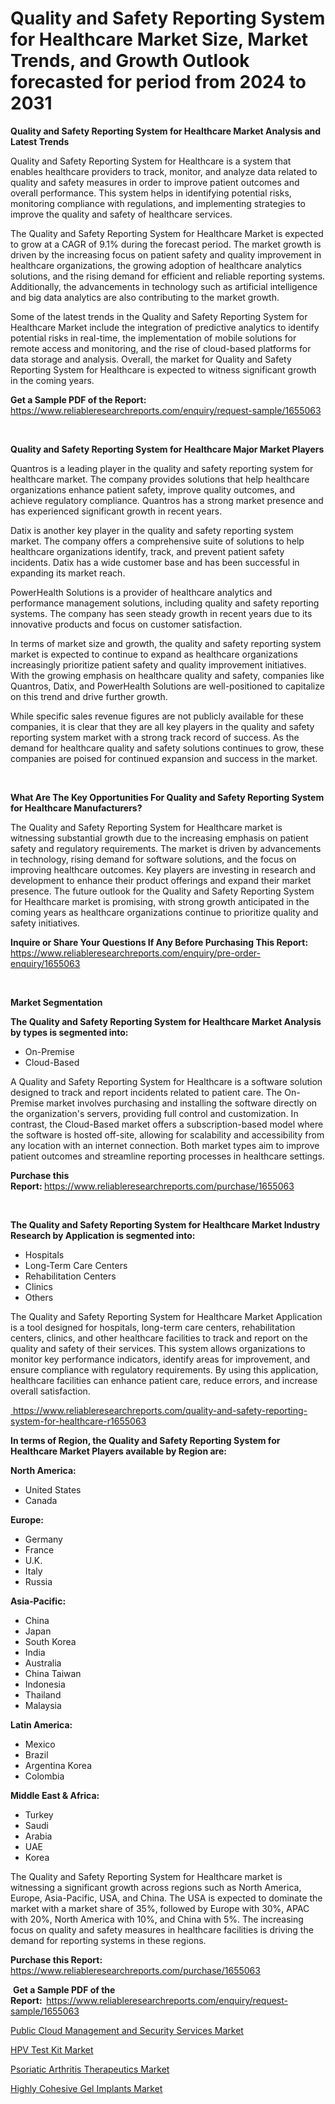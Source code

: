 <p><h1>Quality and Safety Reporting System for Healthcare Market Size, Market Trends, and Growth Outlook forecasted for period from 2024 to 2031</h1></p><p><strong>Quality and Safety Reporting System for Healthcare Market Analysis and Latest Trends</strong></p>
<p><p>Quality and Safety Reporting System for Healthcare is a system that enables healthcare providers to track, monitor, and analyze data related to quality and safety measures in order to improve patient outcomes and overall performance. This system helps in identifying potential risks, monitoring compliance with regulations, and implementing strategies to improve the quality and safety of healthcare services.</p><p>The Quality and Safety Reporting System for Healthcare Market is expected to grow at a CAGR of 9.1% during the forecast period. The market growth is driven by the increasing focus on patient safety and quality improvement in healthcare organizations, the growing adoption of healthcare analytics solutions, and the rising demand for efficient and reliable reporting systems. Additionally, the advancements in technology such as artificial intelligence and big data analytics are also contributing to the market growth.</p><p>Some of the latest trends in the Quality and Safety Reporting System for Healthcare Market include the integration of predictive analytics to identify potential risks in real-time, the implementation of mobile solutions for remote access and monitoring, and the rise of cloud-based platforms for data storage and analysis. Overall, the market for Quality and Safety Reporting System for Healthcare is expected to witness significant growth in the coming years.</p></p>
<p><strong>Get a Sample PDF of the Report:&nbsp;</strong> <a href="https://www.reliableresearchreports.com/enquiry/request-sample/1655063">https://www.reliableresearchreports.com/enquiry/request-sample/1655063</a></p>
<p>&nbsp;</p>
<p><strong>Quality and Safety Reporting System for Healthcare Major Market Players</strong></p>
<p><p>Quantros is a leading player in the quality and safety reporting system for healthcare market. The company provides solutions that help healthcare organizations enhance patient safety, improve quality outcomes, and achieve regulatory compliance. Quantros has a strong market presence and has experienced significant growth in recent years.</p><p>Datix is another key player in the quality and safety reporting system market. The company offers a comprehensive suite of solutions to help healthcare organizations identify, track, and prevent patient safety incidents. Datix has a wide customer base and has been successful in expanding its market reach.</p><p>PowerHealth Solutions is a provider of healthcare analytics and performance management solutions, including quality and safety reporting systems. The company has seen steady growth in recent years due to its innovative products and focus on customer satisfaction.</p><p>In terms of market size and growth, the quality and safety reporting system market is expected to continue to expand as healthcare organizations increasingly prioritize patient safety and quality improvement initiatives. With the growing emphasis on healthcare quality and safety, companies like Quantros, Datix, and PowerHealth Solutions are well-positioned to capitalize on this trend and drive further growth.</p><p>While specific sales revenue figures are not publicly available for these companies, it is clear that they are all key players in the quality and safety reporting system market with a strong track record of success. As the demand for healthcare quality and safety solutions continues to grow, these companies are poised for continued expansion and success in the market.</p></p>
<p>&nbsp;</p>
<p><strong>What Are The Key Opportunities For Quality and Safety Reporting System for Healthcare Manufacturers?</strong></p>
<p><p>The Quality and Safety Reporting System for Healthcare market is witnessing substantial growth due to the increasing emphasis on patient safety and regulatory requirements. The market is driven by advancements in technology, rising demand for software solutions, and the focus on improving healthcare outcomes. Key players are investing in research and development to enhance their product offerings and expand their market presence. The future outlook for the Quality and Safety Reporting System for Healthcare market is promising, with strong growth anticipated in the coming years as healthcare organizations continue to prioritize quality and safety initiatives.</p></p>
<p><strong>Inquire or Share Your Questions If Any Before Purchasing This Report:</strong> <a href="https://www.reliableresearchreports.com/enquiry/pre-order-enquiry/1655063">https://www.reliableresearchreports.com/enquiry/pre-order-enquiry/1655063</a></p>
<p>&nbsp;</p>
<p><strong>Market Segmentation</strong></p>
<p><strong>The Quality and Safety Reporting System for Healthcare Market Analysis by types is segmented into:</strong></p>
<p><ul><li>On-Premise</li><li>Cloud-Based</li></ul></p>
<p><p>A Quality and Safety Reporting System for Healthcare is a software solution designed to track and report incidents related to patient care. The On-Premise market involves purchasing and installing the software directly on the organization's servers, providing full control and customization. In contrast, the Cloud-Based market offers a subscription-based model where the software is hosted off-site, allowing for scalability and accessibility from any location with an internet connection. Both market types aim to improve patient outcomes and streamline reporting processes in healthcare settings.</p></p>
<p><strong>Purchase this Report:&nbsp;</strong><a href="https://www.reliableresearchreports.com/purchase/1655063">https://www.reliableresearchreports.com/purchase/1655063</a></p>
<p>&nbsp;</p>
<p><strong>The Quality and Safety Reporting System for Healthcare Market Industry Research by Application is segmented into:</strong></p>
<p><ul><li>Hospitals</li><li>Long-Term Care Centers</li><li>Rehabilitation Centers</li><li>Clinics</li><li>Others</li></ul></p>
<p><p>The Quality and Safety Reporting System for Healthcare Market Application is a tool designed for hospitals, long-term care centers, rehabilitation centers, clinics, and other healthcare facilities to track and report on the quality and safety of their services. This system allows organizations to monitor key performance indicators, identify areas for improvement, and ensure compliance with regulatory requirements. By using this application, healthcare facilities can enhance patient care, reduce errors, and increase overall satisfaction.</p></p>
<p><a href="https://www.reliableresearchreports.com/quality-and-safety-reporting-system-for-healthcare-r1655063">&nbsp;https://www.reliableresearchreports.com/quality-and-safety-reporting-system-for-healthcare-r1655063</a></p>
<p><strong>In terms of Region, the Quality and Safety Reporting System for Healthcare Market Players available by Region are:</strong></p>
<p>
    <p> <strong> North America: </strong>
        <ul>
            <li>United States</li>
            <li>Canada</li>
        </ul>
        </p> 
    <p> <strong> Europe: </strong>
        <ul>
            <li>Germany</li>
            <li>France</li>
            <li>U.K.</li>
            <li>Italy</li>
            <li>Russia</li>
        </ul>
        </p> 
    <p> <strong> Asia-Pacific: </strong>
        <ul>
            <li>China</li>
            <li>Japan</li>
            <li>South Korea</li>
            <li>India</li>
            <li>Australia</li>
            <li>China Taiwan</li>
            <li>Indonesia</li>
            <li>Thailand</li>
            <li>Malaysia</li>
        </ul>
        </p> 
    <p> <strong> Latin America: </strong>
        <ul>
            <li>Mexico</li>
            <li>Brazil</li>
            <li>Argentina Korea</li>
            <li>Colombia</li>
        </ul>
        </p> 
    <p> <strong> Middle East & Africa: </strong>
        <ul>
            <li>Turkey</li>
            <li>Saudi</li>
            <li>Arabia</li>
            <li>UAE</li>
            <li>Korea</li>
        </ul>
    </p>
    </p>
<p><p>The Quality and Safety Reporting System for Healthcare market is witnessing a significant growth across regions such as North America, Europe, Asia-Pacific, USA, and China. The USA is expected to dominate the market with a market share of 35%, followed by Europe with 30%, APAC with 20%, North America with 10%, and China with 5%. The increasing focus on quality and safety measures in healthcare facilities is driving the demand for reporting systems in these regions.</p></p>
<p><strong>Purchase this Report: </strong><a href="https://www.reliableresearchreports.com/purchase/1655063">https://www.reliableresearchreports.com/purchase/1655063</a></p>
<p>&nbsp;<strong>Get a Sample PDF of the Report:&nbsp;&nbsp;</strong><a href="https://www.reliableresearchreports.com/enquiry/request-sample/1655063">https://www.reliableresearchreports.com/enquiry/request-sample/1655063</a></p>
<p><strong></strong></p>
<p><p><a href="https://github.com/yemakinde/Market-Research-Report-List-2/blob/main/public-cloud-management-and-security-services-market.md">Public Cloud Management and Security Services Market</a></p><p><a href="https://www.linkedin.com/pulse/hpv-test-kit-market-trends-forecast-competitive-analysis-2031-qeglf">HPV Test Kit Market</a></p><p><a href="https://github.com/jsmusil/Market-Research-Report-List-3/blob/main/psoriatic-arthritis-therapeutics-market.md">Psoriatic Arthritis Therapeutics Market</a></p><p><a href="https://www.linkedin.com/pulse/highly-cohesive-gel-implantsnbspmarket-focuses-market-share-size-rv4tf">Highly Cohesive Gel Implants Market</a></p></p>